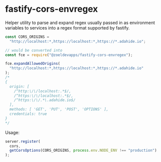 # fastify-cors-envregex

Helper utility to parse and expand regex usually passed in as environment variables
to services into a regex format supported by fastify.

```js
const CORS_ORIGINS =
  "http://localhost:*,https://localhost:*,https://*.adahide.io";

// would be converted into
const fce = require("@zoeldevapps/fastify-cors-envregex");

fce.expandAllowedOrigins(
  "http://localhost:*,https://localhost:*,https://*.adahide.io"
);
/*
{
  origin: [
    /^http:\/\/localhost:.*$/,
    /^https:\/\/localhost:.*$/,
    /^https:\/\/.*\.adahide.io$/
  ],
  methods: [ 'GET', 'PUT', 'POST', 'OPTIONS' ],
  credentials: true
}
*/
```

Usage:

```js
server.register(
  cors,
  getCorsOptions(CORS_ORIGINS, process.env.NODE_ENV !== "production")
);
```
